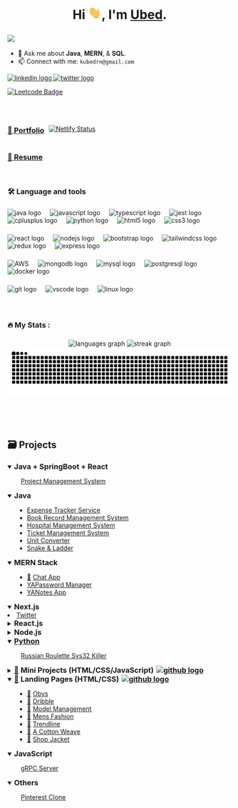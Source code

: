 # <p style="text-align: center;"> Hi <img src="https://github.com/ubednama/ubednama/blob/main/gifs/Hi.gif" width="30px">, I'm <a href="https://www.linkedin.com/in/ubed9">Ubed</a>.</p>
<img src="https://visitor-badge.laobi.icu/badge?page_id=ubednama.ubednama&" />


- 💬 Ask me about **Java**, **MERN**, & **SQL**.
- 📫 Connect with me: `kubedrn@gmail.com`

<div align="left">
  <a href="https://in.linkedin.com/in/ubed9" target="_blank">
    <img src="https://img.shields.io/static/v1?message=ubed9&logo=linkedin&label=&color=0077B5&logoColor=white&labelColor=&style=for-the-badge" height="25" alt="linkedin logo"  />
  </a>
  <a href="https://twitter.com/__ubednama" target="_blank">
    <img src="https://img.shields.io/static/v1?message=__ubednama&logo=Twitter&label=&color=1DA1F2&logoColor=white&labelColor=&style=for-the-badge" height="25" alt="twitter logo"  />
  </a>
</div>

[![Leetcode Badge](https://img.shields.io/badge/dynamic/json?style=for-the-badge&labelColor=black&color=%23ffa116&label=Solved&query=solved&url=https%3A%2F%2Fleetcode-badge.vercel.app%2Fapi%2Fusers%2Fubednama&logo=leetcode&logoColor=yellow)](https://leetcode.com/ubednama)


<!-- <a href="https://www.fiverr.com/">
  <img align="left" alt="Ubed's Fiverr" width="22px" src="https://avatars.githubusercontent.com/u/807499?s=200&v=4" /> -->

<!-- <a href="https://www.hackerearth.com/@preethamb97">
  <img align="left" alt="Ubed's HackerEarth" width="22px" src="https://upload.wikimedia.org/wikipedia/commons/thumb/e/e8/HackerEarth_logo.png/480px-HackerEarth_logo.png" />  -->

<p> &nbsp;</p>

<div align="left" style="display: flex; align-items: center;">
<a href='https://ubednama.netlify.app' style="margin-right: 10px;"><h3>📂 Portfolio </h3></a>
<a href="https://app.netlify.com/sites/ubednama/deploys"><img src="https://api.netlify.com/api/v1/badges/3fae0c10-f62a-4191-aac9-8fe3ad109d52/deploy-status" alt="Netlify Status"></a>
</div>

### <h3> <a href='https://github.com/ubednama/resume'>📄 Resume</a> </h3>

<p> &nbsp;</p>

###

<h3 align="left">🛠 Language and tools</h3>

###

<div align="left">
  <img src="https://cdn.jsdelivr.net/gh/devicons/devicon/icons/java/java-original.svg" height="40" alt="java logo"  />
  <img width="12" />
  <img src="https://cdn.simpleicons.org/javascript/F7DF1E" height="40" alt="javascript logo"  />
  <img width="12" />
  <img src="https://cdn.simpleicons.org/typescript/3178C6" height="40" alt="typescript logo"  />
  <img width="12" />
  <img src="https://cdn.jsdelivr.net/gh/devicons/devicon/icons/jest/jest-plain.svg" height="40" alt="jest logo"  />
  <img width="12" />
  <img src="https://cdn.simpleicons.org/c++/00599C" height="40" alt="cplusplus logo"  />
  <img width="12" />
  <img src="https://cdn.simpleicons.org/python/3776AB" height="40" alt="python logo"  />
  <img width="12" />
  <img src="https://cdn.simpleicons.org/html5/E34F26" height="40" alt="html5 logo"  />
  <img width="12" />
  <img src="https://cdn.simpleicons.org/css3/1572B6" height="40" alt="css3 logo"  />
</div>

###

<div align="left">
  <img src="https://cdn.simpleicons.org/react/61DAFB" height="40" alt="react logo"  />
  <img width="12" />
  <img src="https://cdn.simpleicons.org/nodedotjs/339933" height="40" alt="nodejs logo"  />
  <img width="12" />
  <img src="https://cdn.simpleicons.org/bootstrap/7952B3" height="40" alt="bootstrap logo"  />
  <img width="12" />
  <img src="https://cdn.simpleicons.org/tailwindcss/06B6D4" height="40" alt="tailwindcss logo"  />
  <img width="12" />
  <img src="https://cdn.simpleicons.org/redux/764ABC" height="40" alt="redux logo"  />
  <img width="12" />
  <img src="https://cdn.simpleicons.org/express/000000" height="40" alt="express logo"  />
</div>

###

<div align="left">
  <img src="https://cdn.simpleicons.org/amazonaws/232F3E" height="40" alt="AWS"  />
  <img width="12" />
  <img src="https://cdn.simpleicons.org/mongodb/47A248" height="40" alt="mongodb logo"  />
  <img width="12" />
  <img src="https://cdn.simpleicons.org/mysql/4479A1" height="40" alt="mysql logo"  />
  <img width="12" />
  <img src="https://cdn.simpleicons.org/postgresql/4169E1" height="40" alt="postgresql logo"  />
  <img width="12" />
  <img src="https://cdn.simpleicons.org/docker/2496ED" height="40" alt="docker logo"  />
</div>

###

<div align="left">
  <img src="https://cdn.simpleicons.org/git/F05032" height="40" alt="git logo"  />
  <img width="12" />
  <img src="https://cdn.simpleicons.org/visualstudiocode/007ACC" height="40" alt="vscode logo"  />
  <img width="12" />
  <img src="https://cdn.simpleicons.org/linux/FCC624" height="40" alt="linux logo"  />
</div>



###
<p> &nbsp;</p>

<h3 align="left">🔥   My Stats :</h3>

###

<div align="center">
  <!-- <img src="https://github-readme-stats.vercel.app/api?username=ubednama&hide_title=false&hide_rank=false&show_icons=true&include_all_commits=true&count_private=true&disable_animations=false&theme=github_dark&locale=en&hide_border=false&order=1" height="180" alt="stats graph"  /> -->
  <img src="https://github-readme-stats.vercel.app/api/top-langs?username=ubednama&locale=en&hide_title=false&layout=compact&card_width=320&langs_count=8&hide_border=true&theme=dark&bg_color=000000&order=2" height="200" alt="languages graph"  />
  <img src="https://streak-stats.demolab.com?user=ubednama&locale=en&mode=daily&theme=highcontrast&hide_border=true&border=DDDDDD&fire=F1F1F1&ring=9E9E9E&currStreakLabel=9E9E9E&border_radius=5&order=3" height="200" alt="streak graph"  />
  <img src="https://raw.githubusercontent.com/ubednama/ubednama/output/snake.svg" alt="Snake animation" />
</div>



<p> &nbsp;</p>
<p> &nbsp;</p>

<h2>🗃️ Projects</h2>

<details open>
  <summary>
    <h3 style="display: inline;">Java + SpringBoot + React</h3>
  </summary>
  <ul style="margin-left: 20px; list-style-type: none; padding-left: 10px;">
    <li>
      <!-- <span><a href="https://github.com/ubednama/Project-Management-System-Frontend">🔗</a></span>  -->
      <a href="https://github.com/ubednama/Project-Management-System-Frontend">Project Management System</a>
    </li>
  </ul>
</details>

<details open>
  <summary>
    <h3 style="display: inline;">Java</h3>
  </summary>
  <ul style="margin-left: 20px;">
    <li>
      <!-- <span><a href="">🔗</a></span>  -->
      <a href='https://github.com/ubednama/Expense-Tracker-Service'>Expense Tracker Service</a>
    </li>
    <li>
      <!-- <span><a href="">🔗</a></span>  -->
      <a href='https://github.com/ubednama/Book-Record-Management-System'>Book Record Management System</a>
    </li>
    <li>
      <!-- <span><a href="">🔗</a></span>  -->
      <a href='https://github.com/ubednama/Hospital-Management-System'>Hospital Management System</a>
    </li>
    <li>
      <!-- <span><a href="">🔗</a></span>  -->
      <a href='https://github.com/ubednama/Ticket-Management-System'>Ticket Management System</a>
    </li>
    <li>
      <!-- <span><a href="">🔗</a></span>  -->
      <a href='https://github.com/ubednama/Unit-Converter'>Unit Converter</a>
    </li>
    <li>
      <!-- <span><a href="">🔗</a></span>  -->
      <a href='https://github.com/ubednama/Snake-Ladder'>Snake & Ladder</a>
    </li>
  </ul>
</details>

<details open>
  <summary>
    <h3 style="display: inline;">MERN Stack</h3>
  </summary>
  <ul style="margin-left: 20px;">
    <li>
      <span><a href="https://chat-app-uwfk.onrender.com/">🔗</a></span> 
      <a href="https://github.com/ubednama/ChatApp">Chat App</a>
    </li>
    <li>
      <!-- <span><a href="">🔗</a></span>  -->
      <a href="https://github.com/ubednama/YAPasswordManager">YAPassword Manager</a>
    </li>
    <li>
      <!-- <span><a href="">🔗</a></span>  -->
      <a href='https://github.com/ubednama/YANotesApp'>YANotes App</a>
    </li>
  </ul>
</details>

<details open>
  <summary>
    <h3 style="display: inline;">Next.js</h3>
  </summary>
  <li>
      <!-- <span><a href="">🔗</a></span>  -->
      <a href='https://github.com/ubednama/Twitter-Frontend'>Twitter</a>
    </li>
</details>

<details close>
  <summary>
    <h3 style="display: inline;">React.js</h3>
  </summary>
  <ul style="margin-left: 20px;">
    <li>
      <span><a href="">🔗</a></span>
      <a href="https://github.com/ubednama/Refokus-Clone">Refokus-Clone</a>
    </li>
    <li><a href="https://github.com/ubednama/Netflix-clone">Netflix Clone</a></li>
    <li>
      <span><a href="https://github.com/ubednama/YAMovieDB">🔗</a></span> 
      <a href="https://github.com/ubednama/YAMovieDB">YAMovieDB</a>
    </li>
    <li>
      <span><a href="https://maa-foundation.vercel.app/">🔗</a></span> 
      <a href="https://github.com/ubednama/maa-foundation-project">Maa Foundation Project</a>
    </li>
    <li>
      <span><a href="https://github.com/ubednama/TextUtils">🔗</a></span> 
      <a href="https://github.com/ubednama/TextUtils">Text Utils</a>
    </li>
    <li>
      <!-- <span><a href="">🔗</a></span>  -->
      <a href="https://github.com/ubednama/YANewsApp">YANewsApp</a>
    </li>
    <li>
      <!-- <span><a href="">🔗</a></span>  -->
      <a href="https://github.com/ubednama/To-Do">To Do</a>
    </li>
    <li>
      <!-- <span><a href="">🔗</a></span>  -->
      <a href='https://github.com/ubednama/React-Components'>React Components</a>
    </li>
  </ul>
</details>

<details close>
  <summary>
    <h3 style="display: inline;">Node.js</h3>
  </summary>
  <ul style="margin-left: 20px;">
    <li>
      <!-- <span><a href="">🔗</a></span>  -->
      <a href="https://github.com/ubednama/Flights-Service">Flight Management System</a>
    </li>
    <li>
      <!-- <span><a href="">🔗</a></span>  -->
      <a href="https://github.com/ubednama/URL-Shortener">URL-Shortener</a>
    </li>
    <li>
      <!-- <span><a href="">🔗</a></span>  -->
      <a href="https://github.com/ubednama/Check-API">Check API</a>
    </li>
  </ul>
</details>

<details open>
  <summary>
    <h3 style="display: inline;">
      <a href='https://github.com/ubednama/Landing-Pages'>Python</a>
    </h3>
  </summary>
  <ul style="margin-left: 20px; list-style-type: none; padding-left: 10px;">
    <li>
      <a href='https://github.com/ubednama/Russian-Roulette-Sys32-Killer'>Russian Roulette Sys32 Killer</a>
    </li>
  </ul>
</details>

<details close>
  <summary>
    <h3 style="display: inline;">
    <span><a href='https://mini-projects-js-five.vercel.app/'>🔗</a></span>
      Mini Projects (HTML/CSS/JavaScript)
      <span><a href='https://github.com/ubednama/mini-projects-js'><img src="https://edent.github.io/SuperTinyIcons/images/svg/github.svg" width="18" alt="github logo" style="margin-left:2px" /></a></span>
    </h3>
  </summary>
  <ul style="margin-left: 20px;">
    <li>
      <span><a href='https://mini-projects-js-five.vercel.app/tic-tac-toe/index.html'>🔗</a></span> 
      <a href='https://github.com/ubednama/Mini-Projects-js/tree/main/tic-tac-toe'>Tic Tac Toe</a>
    </li>
    <li>
      <span><a href='https://mini-projects-js-five.vercel.app/rockpaperscissors/index.html'>🔗</a></span> 
      <a href='https://github.com/ubednama/Mini-Projects-js/tree/main/rockpaperscissors'>Rock-paper-scissors</a>
    </li>
    <li>
      <span><a href='https://mini-projects-js-five.vercel.app/currency-converter/index.html'>🔗</a></span> 
      <a href='https://github.com/ubednama/Mini-Projects-js/tree/main/currency-converter'>Currency Converter</a>
    </li>
    <li>
      <span><a href='https://mini-projects-js-five.vercel.app/Calculator/index.html'>🔗</a></span> 
      <a href='https://github.com/ubednama/Mini-Projects-js/tree/main/Calculator'>Calculator</a>
    </li>
    <li>
      <span><a href='https://mini-projects-js-five.vercel.app/Quick%20Sign/index.html'>🔗</a></span> 
      <a href='https://github.com/ubednama/Mini-Projects-js/tree/main/Quick%20Sign'>Quick Sign</a>
    </li>
    <li>
      <span><a href='https://mini-projects-js-five.vercel.app/Weather-App/index.html'>🔗</a></span> 
      <a href='https://github.com/ubednama/Mini-Projects-js/tree/main/Weather-App'>Weather App</a>
    </li>
    <li>
      <span><a href='https://mini-projects-js-five.vercel.app/Dictionary-App/index.html'>🔗</a></span> 
      <a href='https://github.com/ubednama/Mini-Projects-js/tree/main/Dictionary-App'>Dictionary App</a>
    </li>
    <li>
      <span><a href='https://mini-projects-js-five.vercel.app/Password-Generator/index.html'>🔗</a></span>
      <a href='https://github.com/ubednama/Mini-Projects-js/tree/main/Password-Generator'>Password Generator</a>
    </li>
    <li>
      <span><a href='https://mini-projects-js-five.vercel.app/QR-Code-Generator/index.html'>🔗</a></span>
      <a href='https://github.com/ubednama/Mini-Projects-js/tree/main/QR-Code-Generator'>QR Code Generator</a>
    </li>
    <li>
      <span><a href='https://mini-projects-js-five.vercel.app/circle-game/index.html'>🔗</a></span> 
      <a href='https://github.com/ubednama/Mini-Projects-js/tree/main/circle-game'>Circle Game</a>
    </li>
    <li>
        <span><a href='https://mini-projects-js-five.vercel.app/Print-Numbers/index.html'>🔗</a></span>
        <a href='https://github.com/ubednama/Mini-Projects-js/tree/main/Print-Numbers'>Print Numbers</a>
    </li>
    <li>
      <span><a href='https://mini-projects-js-five.vercel.app/BBQuotes-API/index.html'>🔗</a></span>
      <a href='https://github.com/ubednama/Mini-Projects-js/tree/main/BBQuotes-API'>Random Breaking Bad Quotes</a>
    </li>
  </ul>
</details>

<details open>
  <summary>
    <h3 style="display: inline;">
    <span><a href='https://landing-pages-coral.vercel.app/'>🔗</a></span>
      Landing Pages (HTML/CSS)
      <span><a href='https://github.com/ubednama/Landing-Pages'><img src="https://edent.github.io/SuperTinyIcons/images/svg/github.svg" width="18" alt="github logo" style="margin-left:2px" /></a></span>
    </h3>
  </summary>
  <ul style="margin-left: 20px;">
    <li>
      <span><a href="https://landing-pages-coral.vercel.app/Obys/index.html">🔗</a></span> 
      <a href='https://github.com/ubednama/Landing-Pages/tree/main/Obys'>Obys</a>
    </li>
    <li>
      <span><a href="https://landing-pages-coral.vercel.app/dribble/index.html">🔗</a></span> 
      <a href='https://github.com/ubednama/Landing-Pages/tree/main/dribble'>Dribble</a>
    </li>
    <li>
      <span><a href="https://landing-pages-coral.vercel.app/model-management/index.html">🔗</a></span> 
      <a href='https://github.com/ubednama/Landing-Pages/tree/main/model-management'>Model Management</a>
    </li>
    <li>
      <span><a href="https://landing-pages-coral.vercel.app/Mens-Fashion/index.html">🔗</a></span>  
      <a href='https://github.com/ubednama/Landing-Pages/tree/main/Mens-Fashion'>Mens Fashion</a>
    </li>
    <li>
      <span><a href="https://landing-pages-coral.vercel.app/trendline/index.html">🔗</a></span>  
      <a href='https://github.com/ubednama/Landing-Pages/tree/main/trendline'>Trendline</a>
    </li>
    <li>
      <span><a href="https://landing-pages-coral.vercel.app/a-cotton-weave/">🔗</a></span>  
      <a href='https://github.com/ubednama/Landing-Pages/tree/main/a-cotton-weave'>A Cotton Weave</a>
    </li>
    <li>
      <span><a href="https://landing-pages-coral.vercel.app/shop-jacket/index.html">🔗</a></span>  
      <a href='https://github.com/ubednama/Landing-Pages/tree/main/shop-jacket'>Shop Jacket</a>
    </li>
  </ul>
</details>

<details open>
  <summary>
    <h3 style="display: inline;">JavaScript</h3>
  </summary>
   <ul style="margin-left: 20px; list-style-type: none; padding-left: 10px;">
    <li>
      <!-- <span><a href="">🔗</a></span>  -->
      <a href="https://github.com/ubednama/GRPC_Server">gRPC Server</a>
    </li>
  </ul>
</details>

<details open>
  <summary>
    <h3 style="display: inline;">Others</h3>
  </summary>
   <ul style="margin-left: 20px; list-style-type: none; padding-left: 10px;">
    <li>
      <!-- <span><a href="">🔗</a></span>  -->
      <a href="https://github.com/ubednama/Pinterest-clone">Pinterest Clone</a>
    </li>
  </ul>
</details>
